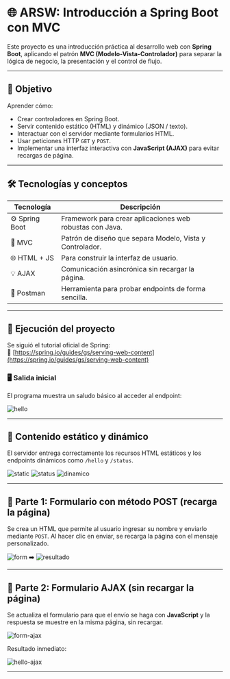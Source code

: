 # 🌐 ARSW: Introducción a Spring Boot con MVC

Este proyecto es una introducción práctica al desarrollo web con **Spring Boot**, aplicando el patrón **MVC (Modelo-Vista-Controlador)** para separar la lógica de negocio, la presentación y el control de flujo.

---

## 🎯 Objetivo

Aprender cómo:

- Crear controladores en Spring Boot.
- Servir contenido estático (HTML) y dinámico (JSON / texto).
- Interactuar con el servidor mediante formularios HTML.
- Usar peticiones HTTP `GET` y `POST`.
- Implementar una interfaz interactiva con **JavaScript (AJAX)** para evitar recargas de página.

---

## 🛠️ Tecnologías y conceptos

| Tecnología         | Descripción                                                                 |
|--------------------|------------------------------------------------------------------------------|
| ⚙️ Spring Boot     | Framework para crear aplicaciones web robustas con Java.                    |
| 🧱 MVC             | Patrón de diseño que separa Modelo, Vista y Controlador.                   |
| 🌐 HTML + JS       | Para construir la interfaz de usuario.                                      |
| 💡 AJAX            | Comunicación asincrónica sin recargar la página.                            |
| 🧪 Postman         | Herramienta para probar endpoints de forma sencilla.                        |

---

## 🧪 Ejecución del proyecto

Se siguió el tutorial oficial de Spring:  
🔗 [https://spring.io/guides/gs/serving-web-content](https://spring.io/guides/gs/serving-web-content)

### 🖥️ Salida inicial

El programa muestra un saludo básico al acceder al endpoint:


![hello](https://github.com/user-attachments/assets/6b930c63-897a-40b9-bcee-152e6efc7b00)

---

## 📁 Contenido estático y dinámico

El servidor entrega correctamente los recursos HTML estáticos y los endpoints dinámicos como `/hello` y `/status`.

![static](https://github.com/user-attachments/assets/06d0234e-cff9-45a0-8f79-80eee71293ce)
![status](https://github.com/user-attachments/assets/09112658-b4ac-4c2d-8d2d-d7e4c10544a4)
![dinamico](https://github.com/user-attachments/assets/c8a8bf84-9db0-4290-a05d-d2f4c8fded5d)

---

## 📝 Parte 1: Formulario con método POST (recarga la página)

Se crea un HTML que permite al usuario ingresar su nombre y enviarlo mediante `POST`. Al hacer clic en enviar, se recarga la página con el mensaje personalizado.

![form](https://github.com/user-attachments/assets/24ed6d0e-912a-4c11-a333-6524fc7d7c94)
➡️
![resultado](https://github.com/user-attachments/assets/80291644-3993-4d8e-8dc2-3ed3aed5ca5e)

---

## 🚀 Parte 2: Formulario AJAX (sin recargar la página)

Se actualiza el formulario para que el envío se haga con **JavaScript** y la respuesta se muestre en la misma página, sin recargar.

![form-ajax](https://github.com/user-attachments/assets/623504a0-85c9-405b-aaaf-e1f7df0329fb)

Resultado inmediato:

![hello-ajax](https://github.com/user-attachments/assets/2da161f7-7b3f-4c4e-8964-8bd4337e3244)

---
